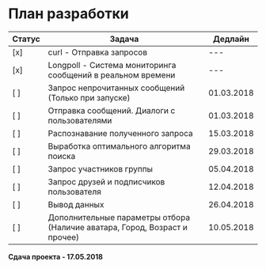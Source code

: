 # План разработки

| Статус | Задача | Дедлайн |
|-|-|-|
| [x] | curl - Отправка запросов | --- |
| [x] | Longpoll - Система мониторинга сообщений в реальном времени | --- |
| [ ] | Запрос непрочитанных сообщений (Только при запуске) | 01.03.2018 |
| [ ] | Отправка сообщений. Диалоги с пользователями | 01.03.2018 |
| [ ] | Распознавание полученного запроса | 15.03.2018 |
| [ ] | Выработка оптимального алгоритма поиска | 29.03.2018 |
| [ ] | Запрос участников группы | 05.04.2018 |
| [ ] | Запрос друзей и подписчиков пользователя | 12.04.2018 |
| [ ] | Вывод данных | 26.04.2018 |
| [ ] | Дополнительные параметры отбора (Наличие аватара, Город, Возраст и прочее) | 10.05.2018 |

**Сдача проекта - 17.05.2018**
